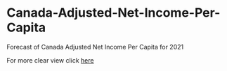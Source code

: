 # Canada-Adjusted-Net-Income-Per-Capita
Forecast of Canada Adjusted Net Income Per Capita for 2021 

For more clear view click [here](https://nbviewer.org/github/wafiyalwi13/Canada-Adjusted-Net-Income-Per-Capita/blob/main/Canada%20Adjusted%20Income%20Per%20Capita%20Prediction%20for%20Year%202021.ipynb)
